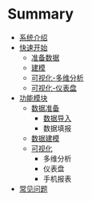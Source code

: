 # Summary

* [系统介绍](README.md)
* [快速开始](kuai-su-kai-shi.md)
  * [准备数据](kuai-su-kai-shi/zhun-bei-shu-ju.md)
  * [建模](kuai-su-kai-shi/jian-mo.md)
  * [可视化-多维分析](kuai-su-kai-shi/ke-shi-5316-duo-wei-fen-xi.md)
  * [可视化-仪表盘](kuai-su-kai-shi/ke-shi-5316-yi-biao-pan.md)
* [功能模块](chapter1.md)
  * [数据准备](chapter1/shu-ju-dao-ru.md)
    * [数据导入](chapter1/shu-ju-dao-ru/shu-ju-dao-ru.md)
    * 数据填报
  * [数据建模](chapter1/shu-ju-jian-mo.md)
  * [可视化](chapter1/ke-shi-hua.md)
    * 多维分析
    * 仪表盘
    * 手机报表
* [常见问题](chang-jian-wen-ti.md)

